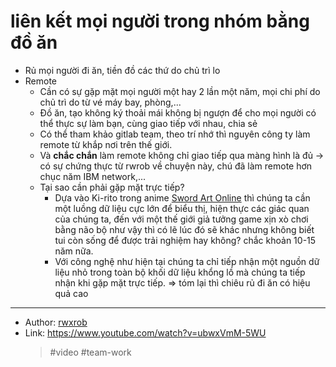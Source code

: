 # liên kết mọi người trong nhóm bằng đồ ăn

- Rủ mọi người đi ăn, tiền đồ các thứ do chủ trì lo
- Remote
  - Cần có sự gặp mặt mọi người một hay 2 lần một năm, mọi chi phí do chủ trì do từ vé máy bay, phòng,...
  - Đồ ăn, tạo không ký thoải mái không bị ngượn để cho mọi người có thể thực sự làm bạn, cùng giao tiếp với nhau, chia sẻ
  - Có thể tham khảo gitlab team, theo trí nhớ thì nguyên công ty làm remote từ khắp nơi trên thế giới.
  - Và **chắc chắn** làm remote không chỉ giao tiếp qua màng hình là đủ → có sự chứng thực từ rwrob về chuyện này, chú đã làm remote hơn chục năm IBM network,...
  - Tại sao cần phải gặp mặt trực tiếp?
    - Dựa vào Ki-rito trong anime [Sword Art Online](20211029074010.md) thì chúng ta cần một luồng dữ liệu cực lớn để biểu thị, hiện thực các giác quan của chúng ta, đến với một thế giới giả tưởng game xịn xò chơi bằng não bộ như vậy thì có lẽ lúc đó sẽ khác nhưng không biết tui còn sống để được trải nghiệm hay không? chắc khoản 10-15 năm nữa.
    - Với công nghệ như hiện tại chúng ta chỉ tiếp nhận một nguồn dữ liệu nhỏ trong toàn bộ khối dữ liệu khổng lồ mà chúng ta tiếp nhận khi gặp mặt trực tiếp.
      ⇒ tóm lại thì chiêu rủ đi ăn có hiệu quả cao

---

- Author: [rwxrob](20211029005316.md)
- Link: <https://www.youtube.com/watch?v=ubwxVmM-5WU>
  > #video #team-work
